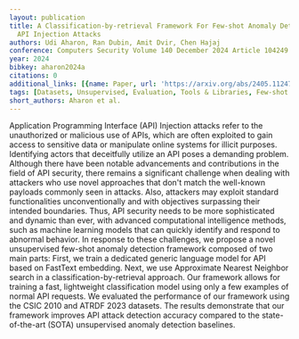 ```yaml
---
layout: publication
title: A Classification-by-retrieval Framework For Few-shot Anomaly Detection To Detect
  API Injection Attacks
authors: Udi Aharon, Ran Dubin, Amit Dvir, Chen Hajaj
conference: Computers Security Volume 140 December 2024 Article 104249
year: 2024
bibkey: aharon2024a
citations: 0
additional_links: [{name: Paper, url: 'https://arxiv.org/abs/2405.11247'}]
tags: [Datasets, Unsupervised, Evaluation, Tools & Libraries, Few-shot & Zero-shot]
short_authors: Aharon et al.
---
```

Application Programming Interface (API) Injection attacks refer to the unauthorized or malicious use of APIs, which are often exploited to gain access to sensitive data or manipulate online systems for illicit purposes. Identifying actors that deceitfully utilize an API poses a demanding problem. Although there have been notable advancements and contributions in the field of API security, there remains a significant challenge when dealing with attackers who use novel approaches that don't match the well-known payloads commonly seen in attacks. Also, attackers may exploit standard functionalities unconventionally and with objectives surpassing their intended boundaries. Thus, API security needs to be more sophisticated and dynamic than ever, with advanced computational intelligence methods, such as machine learning models that can quickly identify and respond to abnormal behavior. In response to these challenges, we propose a novel unsupervised few-shot anomaly detection framework composed of two main parts: First, we train a dedicated generic language model for API based on FastText embedding. Next, we use Approximate Nearest Neighbor search in a classification-by-retrieval approach. Our framework allows for training a fast, lightweight classification model using only a few examples of normal API requests. We evaluated the performance of our framework using the CSIC 2010 and ATRDF 2023 datasets. The results demonstrate that our framework improves API attack detection accuracy compared to the state-of-the-art (SOTA) unsupervised anomaly detection baselines.